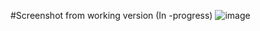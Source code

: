 #Screenshot from working version (In -progress)
![image](https://github.com/user-attachments/assets/b201706c-f2cd-47b6-b8f2-ff3a732131b0)
